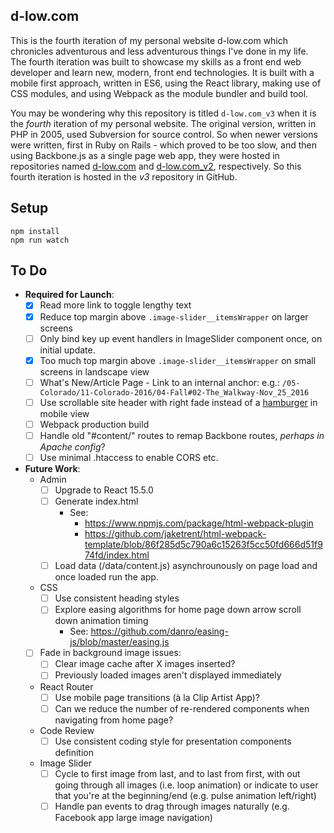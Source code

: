d-low.com 
---
 
This is the fourth iteration of my personal website d-low.com which chronicles
adventurous and less adventurous things I've done in my life. The fourth 
iteration was built to showcase my skills as a front end web developer and learn
new, modern, front end technologies. It is built with a mobile first approach, 
written in ES6, using the React library, making use of CSS modules, and using 
Webpack as the module bundler and build tool.

You may be wondering why this repository is titled `d-low.com_v3` when it is
the _fourth_ iteration of my personal website. The original version, written in
PHP in 2005, used Subversion for source control. So when newer versions were 
written, first in Ruby on Rails - which proved to be too slow, and then using
Backbone.js as a single page web app, they were hosted in repositories named
[d-low.com](https://github.com/d-low/d-low.com) and 
[d-low.com_v2](https://github.com/d-low/d-low.com_v2), respectively. So this
fourth iteration is hosted in the _v3_ repository in GitHub.
 
 
Setup
---
 
```
npm install
npm run watch 
```

To Do
---

- **Required for Launch**:
  - [x] Read more link to toggle lengthy text
  - [x] Reduce top margin above `.image-slider__itemsWrapper` on larger screens
  - [ ] Only bind key up event handlers in ImageSlider component once, on initial update.
  - [x] Too much top margin above `.image-slider__itemsWrapper` on small screens in landscape view
  - [ ] What's New/Article Page - Link to an internal anchor:
        e.g.: `/05-Colorado/11-Colorado-2016/04-Fall#02-The_Walkway-Nov_25_2016`
  - [ ] Use scrollable site header with right fade instead of a [hamburger](https://uxplanet.org/great-alternatives-to-hamburger-menus-d4c76d9414dd) in mobile view
  - [ ] Webpack production build
  - [ ] Handle old "#content/" routes to remap Backbone routes, _perhaps in Apache config_?
  - [ ] Use minimal .htaccess to enable CORS etc.
  
- **Future Work**:  
  - Admin
    - [ ] Upgrade to React 15.5.0
    - [ ] Generate index.html
      - See: 
        - https://www.npmjs.com/package/html-webpack-plugin
        - https://github.com/jaketrent/html-webpack-template/blob/86f285d5c790a6c15263f5cc50fd666d51f974fd/index.html
    - [ ] Load data (/data/content.js) asynchrounously on page load and once loaded 
        run the app.
  - CSS
    - [ ] Use consistent heading styles 
    - [ ] Explore easing algorithms for home page down arrow scroll down animation timing
      - See: https://github.com/danro/easing-js/blob/master/easing.js
  - [ ] Fade in background image issues:
    - [ ] Clear image cache after X images inserted?
    - [ ] Previously loaded images aren't displayed immediately
  - React Router
    - [ ] Use mobile page transitions (à la Clip Artist App)?
    - [ ] Can we reduce the number of re-rendered components when navigating from home page?
  - Code Review
    - [ ] Use consistent coding style for presentation components definition 
  - Image Slider
    - [ ] Cycle to first image from last, and to last from first, with out going through all images (i.e. loop animation) or indicate to user that you're at the beginning/end (e.g. pulse animation left/right)
    - [ ] Handle pan events to drag through images naturally (e.g. Facebook app large image navigation) 

